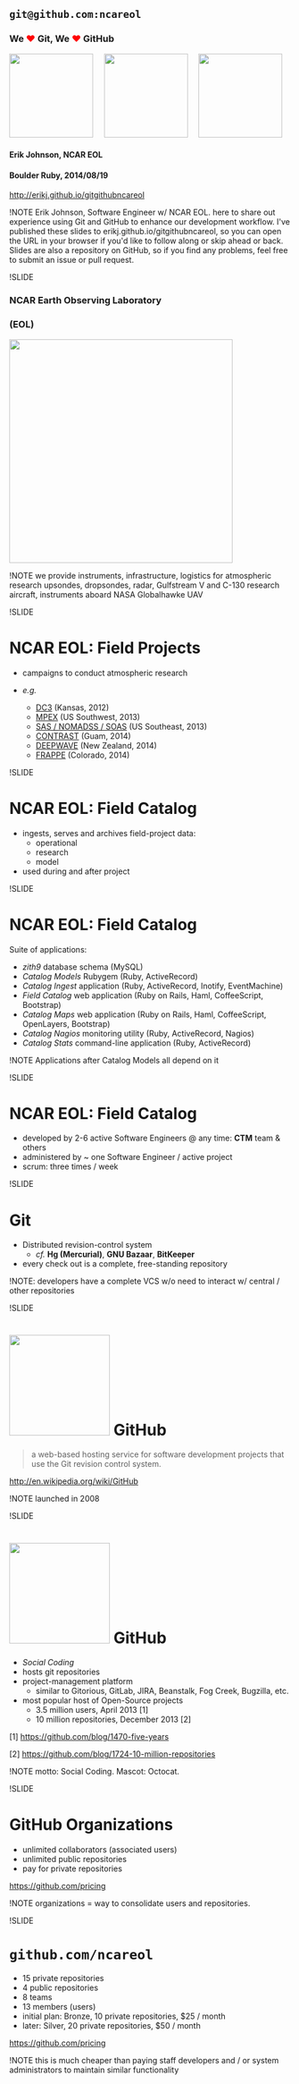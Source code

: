 
## `git@github.com:ncareol`

### We <span style="color:#f00;">&#10084;</span> Git, We <span style="color:#f00;">&#10084;</span> GitHub

<img src='img/git-logo.png' height=150 width=150/>
&nbsp;&nbsp;&nbsp;
<img src='img/eollogo_transparent.png' height=150 width=150/>
&nbsp;&nbsp;&nbsp;
<img src='img/octocat-original.png' height=150 width=150/>

#### Erik Johnson, NCAR EOL

#### Boulder Ruby, 2014/08/19

http://erikj.github.io/gitgithubncareol

!NOTE
Erik Johnson, Software Engineer w/ NCAR EOL.
here to share out experience using Git and GitHub to enhance our development workflow.
I've published these slides to erikj.github.io/gitgithubncareol, so you can open the URL in your browser if you'd like to follow along or skip ahead or back. Slides are also a repository on GitHub, so if you find any problems, feel free to submit an issue or pull request.

!SLIDE

### NCAR Earth Observing Laboratory

### (EOL)

<img src='img/eollogo_transparent.png' height=400 width=400 />

!NOTE
we provide instruments, infrastructure, logistics for atmospheric research
upsondes, dropsondes, radar, Gulfstream V and C-130 research aircraft, instruments aboard NASA Globalhawke UAV

!SLIDE

# NCAR EOL: Field Projects

- campaigns to conduct atmospheric research

- *e.g.*
  - [DC3](https://www.eol.ucar.edu/field_projects/dc3) (Kansas, 2012)
  - [MPEX](https://www.eol.ucar.edu/field_projects/mpex) (US Southwest, 2013)
  - [SAS / NOMADSS / SOAS](https://www.eol.ucar.edu/field_projects/sas) (US Southeast, 2013)
  - [CONTRAST](https://www.eol.ucar.edu/field_projects/contrast) (Guam, 2014)
  - [DEEPWAVE](https://www.eol.ucar.edu/field_projects/deepwave) (New Zealand, 2014)
  - [FRAPPE](https://www.eol.ucar.edu/field_projects/frappe) (Colorado, 2014)


!SLIDE

# NCAR EOL: Field Catalog

- ingests, serves and archives field-project data:
  - operational
  - research
  - model
- used during and after project

!SLIDE

# NCAR EOL: Field Catalog

Suite of applications:

- *zith9* database schema (MySQL)
- *Catalog Models* Rubygem (Ruby, ActiveRecord)
- *Catalog Ingest* application (Ruby, ActiveRecord, Inotify, EventMachine)
- *Field Catalog* web application (Ruby on Rails, Haml, CoffeeScript, Bootstrap)
- *Catalog Maps* web application (Ruby on Rails, Haml, CoffeeScript, OpenLayers, Bootstrap)
- *Catalog Nagios* monitoring utility (Ruby, ActiveRecord, Nagios)
- *Catalog Stats* command-line application (Ruby, ActiveRecord)

!NOTE
Applications after Catalog Models all depend on it

!SLIDE

# NCAR EOL: Field Catalog

- developed by 2-6 active Software Engineers @ any time: **CTM** team & others
- administered by ~ one Software Engineer / active project
- scrum: three times / week

!SLIDE

# Git

- Distributed revision-control system
  - *cf.* **Hg (Mercurial)**, **GNU Bazaar**, **BitKeeper**
- every check out is a complete, free-standing repository

!NOTE:
developers have a complete VCS w/o need to interact w/ central / other repositories

!SLIDE

# <img src='img/octocat-original.png' height=180 width=180 /> GitHub

> a web-based hosting service for software development projects that use the Git revision control system.

http://en.wikipedia.org/wiki/GitHub

!NOTE
launched in 2008

!SLIDE

# <img src='img/octocat-original.png' height=180 width=180 /> GitHub

- *Social Coding*
- hosts git repositories
- project-management platform
  - similar to Gitorious, GitLab, JIRA, Beanstalk, Fog Creek, Bugzilla, etc.
- most popular host of Open-Source projects
  - 3.5 million users, April 2013 [1]
  - 10 million repositories, December 2013 [2]

[1] https://github.com/blog/1470-five-years

[2] https://github.com/blog/1724-10-million-repositories

!NOTE
motto: Social Coding. Mascot: Octocat.

!SLIDE

# GitHub Organizations

- unlimited collaborators (associated users)
- unlimited public repositories
- pay for private repositories

https://github.com/pricing

!NOTE
organizations = way to consolidate users and repositories.

!SLIDE

# `github.com/ncareol`

- 15 private repositories
- 4 public repositories
- 8 teams
- 13 members (users)
- initial plan: Bronze, 10 private repositories, $25 / month
- later: Silver, 20 private repositories, $50 / month

https://github.com/pricing

!NOTE
this is much cheaper than paying staff developers and / or system administrators to maintain similar functionality
